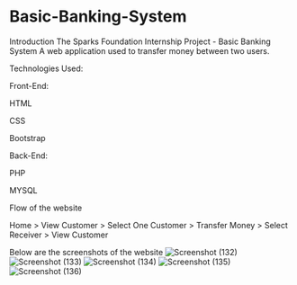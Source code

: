 # Basic-Banking-System
Introduction
The Sparks Foundation Internship Project - Basic Banking System
A web application used to transfer money between two users.

Technologies Used:


Front-End:


HTML

CSS

Bootstrap

Back-End:

PHP

MYSQL

Flow of the website

Home > View Customer > Select One Customer > Transfer Money > Select Receiver > View Customer

Below are the screenshots of the website
![Screenshot (132)](https://user-images.githubusercontent.com/89139043/129944513-09834c14-32c8-41ca-81fa-95fff070fb28.png)
![Screenshot (133)](https://user-images.githubusercontent.com/89139043/129944635-dd95a52a-2bdf-410b-ab14-e404781ce662.png)
![Screenshot (134)](https://user-images.githubusercontent.com/89139043/129944671-5c5177d4-0d04-44ad-86e4-5e4de2919fb1.png)
![Screenshot (135)](https://user-images.githubusercontent.com/89139043/129944693-8972119a-572b-47e5-be3f-e3ad0cbfc110.png)
![Screenshot (136)](https://user-images.githubusercontent.com/89139043/129944705-8431ec6d-db5f-4a57-baea-c19917407cf3.png)
